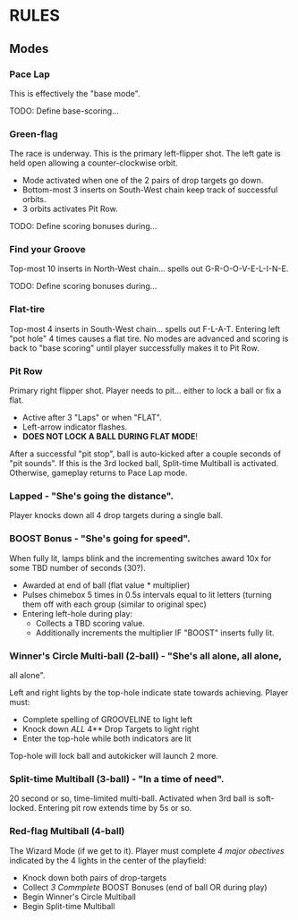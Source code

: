 RULES
=====

Modes
-----

### Pace Lap

This is effectively the "base mode".

TODO: Define base-scoring...


### Green-flag

The race is underway. This is the primary left-flipper shot. The left gate is
held open allowing a counter-clockwise orbit.

* Mode activated when one of the 2 pairs of drop targets go down.
* Bottom-most 3 inserts on South-West chain keep track of successful orbits.
* 3 orbits activates Pit Row.

TODO: Define scoring bonuses during...


### Find your Groove

Top-most 10 inserts in North-West chain... spells out G-R-O-O-V-E-L-I-N-E.

TODO: Define scoring bonuses during...


### Flat-tire

Top-most 4 inserts in South-West chain... spells out F-L-A-T. Entering left
"pot hole" 4 times causes a flat tire. No modes are advanced and scoring is
back to "base scoring" until player successfully makes it to Pit Row.


### Pit Row

Primary right flipper shot. Player needs to pit... either to lock a ball or
fix a flat.

* Active after 3 "Laps" or when "FLAT".
* Left-arrow indicator flashes.
* **DOES NOT LOCK A BALL DURING FLAT MODE**!

After a successful "pit stop", ball is auto-kicked after a couple seconds
of "pit sounds". If this is the 3rd locked ball, Split-time Multiball is
activated. Otherwise, gameplay returns to Pace Lap mode.


### Lapped - "She's going the distance".

Player knocks down all 4 drop targets during a single ball.


### BOOST Bonus - "She's going for speed".

When fully lit, lamps blink and the incrementing switches award 10x for some
TBD number of seconds (30?).

* Awarded at end of ball (flat value * multiplier)
* Pulses chimebox 5 times in 0.5s intervals equal to lit letters (turning
them off with each group (similar to original spec)
* Entering left-hole during play:
  * Collects a TBD scoring value.
  * Additionally increments the multiplier IF "BOOST" inserts fully lit.


### Winner's Circle Multi-ball (2-ball) - "She's all alone, all alone,
all alone".

Left and right lights by the top-hole indicate state towards achieving.
Player must:

* Complete spelling of GROOVELINE to light left
* Knock down *ALL* 4** Drop Targets to light right
* Enter the top-hole while both indicators are lit

Top-hole will lock ball and autokicker will launch 2 more.


### Split-time Multiball (3-ball) - "In a time of need".

20 second or so, time-limited multi-ball. Activated when 3rd ball is
soft-locked. Entering pit row extends time by 5s or so.


### Red-flag Multiball (4-ball)

The Wizard Mode (if we get to it). Player must complete *4 major obectives*
indicated by the 4 lights in the center of the playfield:

* Knock down both pairs of drop-targets
* Collect *3 Commplete* BOOST Bonuses (end of ball OR during play)
* Begin Winner's Circle Multiball
* Begin Split-time Multiball
